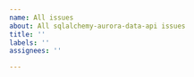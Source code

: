 ```yaml
---
name: All issues
about: All sqlalchemy-aurora-data-api issues
title: ''
labels: ''
assignees: ''

---
```


<!--

Thank you for your interest in sqlalchemy-aurora-data-api. If you want to report an issue or make a feature request, you are in the right place. Please keep the following in mind:

- This project is staffed by volunteers who work on it in their limited spare time. Please respect the volunteers' time and effort by being courteous and kind. Users who abuse the goodwill of the volunteers will be removed from the project and barred from making further comments.
- This project provides an interface between open-source community-maintained software and commercial software. If your commercial enterprise requires the use of this software, the volunteers who maintain it are under no obligation to provide support to you; and moreover, it is your enterprise's moral obligation to support the maintainers. You can do so via the GitHub "Sponsor" button located at the top and bottom of GitHub's pages for this project.
- If you are looking for general technical help, please ensure you have read and understood the documentation for the software this project builds upon. Issues that don't confirm that effort was taken to check the relevant documentation will be closed.
- If you wish to report a bug, please provide a single script that yields a complete standalone reproduction of the observed behavior, together with an explanation of the expected behavior and any citations that may be needed to support the expectation. Issues that don't provide this information will be closed.
- If you wish to make a feature request, please note that the maintainers' time is limited and you are invited to submit a pull request instead. Pull requests are expected to provide clean readable code, unit tests that cover the code and assert on the newly expected behavior, and documentation.
- If you are opening a pull request, it is your responsibility to run the full test suite on an RDS instance under your control, to confirm that the test suite passes with the proposed changes, and to post the full test output log. Unfortunately, because of the overhead associated with running a test RDS instance, this project does not currently have a CI pipeline capable of automating this step.

Thank you for contributing. You can delete this text to edit your issue content.

-->
